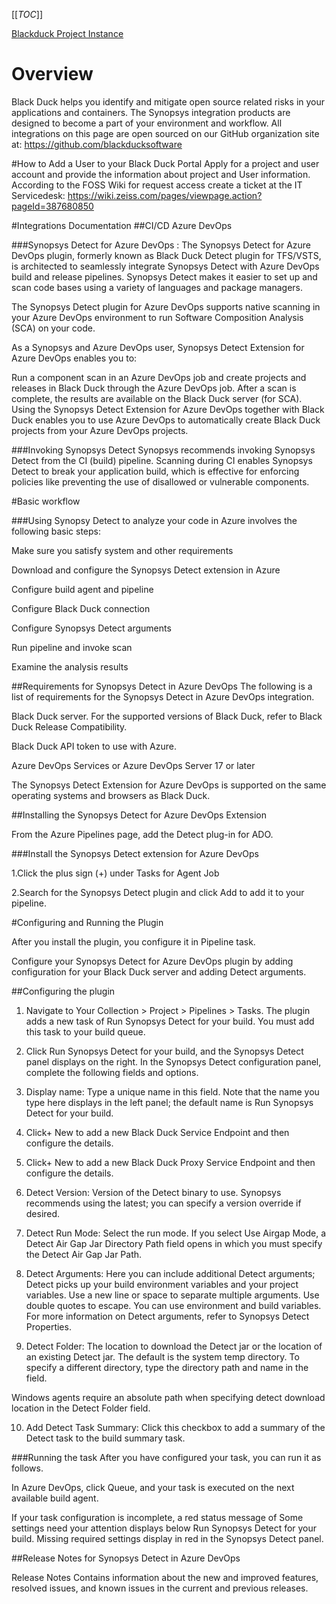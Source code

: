 [[_TOC_]]

[Blackduck Project Instance](https://zeiss.app.blackduck.com/api/risk-profile-dashboard?limit=25&offset=0)

# Overview
Black Duck helps you identify and mitigate open source related risks in your applications and containers. The Synopsys integration products are designed to become a part of your environment and workflow.
All integrations on this page are open sourced on our GitHub organization site at:
https://github.com/blackducksoftware

#How to Add a User to your Black Duck Portal
Apply for a project and user account and provide the information about project and User information.
According to the FOSS Wiki for request access create a ticket at the IT Servicedesk:
https://wiki.zeiss.com/pages/viewpage.action?pageId=387680850

#Integrations Documentation
##CI/CD Azure DevOps

###Synopsys Detect for Azure DevOps : 
The Synopsys Detect for Azure DevOps plugin, formerly known as Black Duck Detect plugin for TFS/VSTS, is architected to seamlessly integrate Synopsys Detect with Azure DevOps build and release pipelines. Synopsys Detect makes it easier to set up and scan code bases using a variety of languages and package managers.

The Synopsys Detect plugin for Azure DevOps supports native scanning in your Azure DevOps environment to run Software Composition Analysis (SCA) on your code.

As a Synopsys and Azure DevOps user, Synopsys Detect Extension for Azure DevOps enables you to:

Run a component scan in an Azure DevOps job and create projects and releases in Black Duck through the Azure DevOps job.
After a scan is complete, the results are available on the Black Duck server (for SCA).
Using the Synopsys Detect Extension for Azure DevOps together with Black Duck enables you to use Azure DevOps to automatically create Black Duck projects from your Azure DevOps projects.

###Invoking Synopsys Detect
Synopsys recommends invoking Synopsys Detect from the CI (build) pipeline.  Scanning during CI enables Synopsys Detect to break your application build, which is effective for enforcing policies like preventing the use of disallowed or vulnerable components.

#Basic workflow

###Using Synopsy Detect to analyze your code in Azure involves the following basic steps:

Make sure you satisfy system and other requirements

Download and configure the Synopsys Detect extension in Azure

Configure build agent and pipeline

Configure Black Duck connection

Configure Synopsys Detect arguments

Run pipeline and invoke scan

Examine the analysis results

##Requirements for Synopsys Detect in Azure DevOps
The following is a list of requirements for the Synopsys Detect in Azure DevOps integration.

Black Duck server.
For the supported versions of Black Duck, refer to Black Duck Release Compatibility.

Black Duck API token to use with Azure.

Azure DevOps Services or Azure DevOps Server 17 or later

The Synopsys Detect Extension for Azure DevOps is supported on the same operating systems and browsers as Black Duck.


##Installing the Synopsys Detect for Azure DevOps Extension


 From the Azure Pipelines page, add the Detect plug-in for ADO.

###Install the Synopsys Detect extension for Azure DevOps

1.Click the plus sign (+) under Tasks for Agent Job

2.Search for the Synopsys Detect plugin and click Add to add it to your pipeline.


#Configuring and Running the Plugin


After you install the plugin, you configure it in Pipeline task.

Configure your Synopsys Detect for Azure DevOps plugin by adding configuration for your Black Duck server and adding Detect arguments.


##Configuring the plugin

1. Navigate to Your Collection > Project > Pipelines > Tasks. The plugin adds a new task of Run Synopsys Detect for your build. You must add this task to your build queue. 

2. Click Run Synopsys Detect for your build, and the Synopsys Detect panel displays on the right. In the Synopsys Detect configuration panel, complete the following fields and options.

3. Display name: Type a unique name in this field.  Note that the name you type here displays in the left panel; the default name is Run Synopsys Detect for your build.

4. Click+ New to add a new Black Duck Service Endpoint and then configure the details.

5. Click+ New to add a new Black Duck Proxy Service Endpoint and then configure the details.

6. Detect Version: Version of the Detect binary to use. Synopsys recommends using the latest; you can specify a version override if desired.

7. Detect Run Mode: Select the run mode. If you select Use Airgap Mode, a Detect Air Gap Jar Directory Path field opens in which you must specify the Detect Air Gap Jar Path.

8. Detect Arguments: Here you can include additional Detect arguments; Detect picks up your build environment variables and your project variables. Use a new line or space to separate multiple arguments. Use double quotes to escape. You can use environment and build variables.  For more information on Detect arguments, refer to Synopsys Detect Properties.

9. Detect Folder: The location to download the Detect jar or the location of an existing Detect jar. The default is the system temp directory.  To specify a different directory, type the directory path and name in the field.

Windows agents require an absolute path when specifying detect download location in the Detect Folder field.

10. Add Detect Task Summary: Click this checkbox to add a summary of the Detect task to the build summary task.

###Running the task
After you have configured your task, you can run it as follows.

In Azure DevOps, click Queue, and your task is executed on the next available build agent.

If your task configuration is incomplete, a red status message of Some settings need your attention displays below Run Synopsys Detect for your build.  Missing required settings display in red in the Synopsys Detect panel.

##Release Notes for Synopsys Detect in Azure DevOps

Release Notes Contains information about the new and improved features, resolved issues, and known issues in the current and previous releases.











